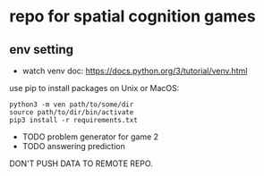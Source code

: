 # repo for spatial cognition games

## env setting
* watch venv doc: https://docs.python.org/3/tutorial/venv.html

use pip to install packages on Unix or MacOS:
```shell
python3 -m ven path/to/some/dir
source path/to/dir/bin/activate
pip3 install -r requirements.txt
```


* TODO problem generator for game 2
* TODO answering prediction

DON'T PUSH DATA TO REMOTE REPO.
